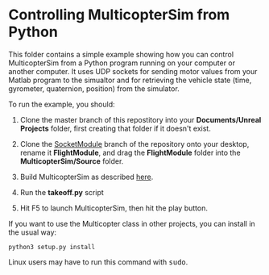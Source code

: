 # Controlling MulticopterSim from Python
This folder contains a simple example showing how you can control MulticopterSim from a Python program running on
your computer or another computer.  It uses UDP sockets for sending motor values from your Matlab program 
to the simualtor and for retrieving the vehicle state (time, gyrometer, quaternion, position) from the simulator.

To run the example, you should:

1. Clone the master branch of this repostitory into your <b>Documents/Unreal
   Projects</b> folder, first creating that folder if it doesn't exist.
   
2. Clone the  [SocketModule](https://github.com/simondlevy/MulticopterSim/tree/SocketModule) branch
of the repository onto your desktop, rename it <b>FlightModule</b>, and drag the
<b>FlightModule</b> folder into the <b>MulticopterSim/Source</b> folder.

3. Build MulticopterSim as described [here](https://github.com/simondlevy/MulticopterSim#Windows).

4. Run the <b>takeoff.py</b> script

5. Hit F5 to launch MulticopterSim, then hit the play button.

If you want to use the Multicopter class in other projects, you can install in the usual way:

```
python3 setup.py install
```

Linux users may have to run this command with <tt>sudo</tt>.

